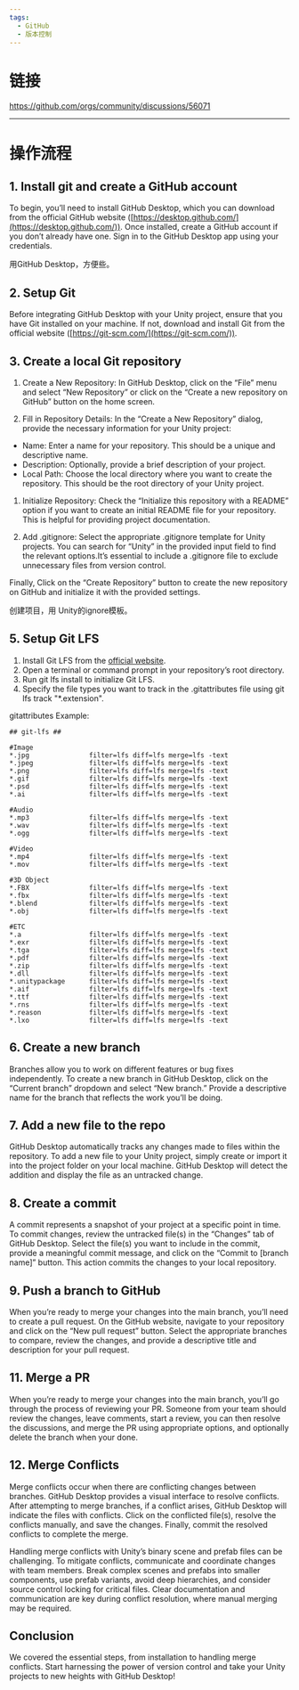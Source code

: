 ```yaml
---
tags:
  - GitHub
  - 版本控制
---
```

# 链接

https://github.com/orgs/community/discussions/56071

---

# 操作流程

## 1. Install git and create a GitHub account

To begin, you’ll need to install GitHub Desktop, which you can download from the official GitHub website ([https://desktop.github.com/](https://desktop.github.com/)). Once installed, create a GitHub account if you don’t already have one. Sign in to the GitHub Desktop app using your credentials.

用GitHub Desktop，方便些。

## 2. Setup Git

Before integrating GitHub Desktop with your Unity project, ensure that you have Git installed on your machine. If not, download and install Git from the official website ([https://git-scm.com/](https://git-scm.com/)).

## 3. Create a local Git repository

1. Create a New Repository: In GitHub Desktop, click on the “File” menu and select “New Repository” or click on the “Create a new repository on GitHub” button on the home screen.

2. Fill in Repository Details: In the “Create a New Repository” dialog, provide the necessary information for your Unity project:

- Name: Enter a name for your repository. This should be a unique and descriptive name.
- Description: Optionally, provide a brief description of your project.
- Local Path: Choose the local directory where you want to create the repository. This should be the root directory of your Unity project.

1. Initialize Repository: Check the “Initialize this repository with a README” option if you want to create an initial README file for your repository. This is helpful for providing project documentation.

2. Add .gitignore: Select the appropriate .gitignore template for Unity projects. You can search for “Unity” in the provided input field to find the relevant options.It’s essential to include a .gitignore file to exclude unnecessary files from version control.

Finally, Click on the “Create Repository” button to create the new repository on GitHub and initialize it with the provided settings.

创建项目，用 Unity的ignore模板。

## 5. Setup Git LFS

1. Install Git LFS from the [official website](https://git-lfs.com/).
2. Open a terminal or command prompt in your repository’s root directory.
3. Run git lfs install to initialize Git LFS.
4. Specify the file types you want to track in the .gitattributes file using git lfs track "*.extension".

gitattributes Example:

```
## git-lfs ##

#Image
*.jpg               filter=lfs diff=lfs merge=lfs -text
*.jpeg              filter=lfs diff=lfs merge=lfs -text
*.png               filter=lfs diff=lfs merge=lfs -text
*.gif               filter=lfs diff=lfs merge=lfs -text
*.psd               filter=lfs diff=lfs merge=lfs -text
*.ai                filter=lfs diff=lfs merge=lfs -text

#Audio
*.mp3               filter=lfs diff=lfs merge=lfs -text
*.wav               filter=lfs diff=lfs merge=lfs -text
*.ogg               filter=lfs diff=lfs merge=lfs -text

#Video
*.mp4               filter=lfs diff=lfs merge=lfs -text
*.mov               filter=lfs diff=lfs merge=lfs -text

#3D Object
*.FBX               filter=lfs diff=lfs merge=lfs -text
*.fbx               filter=lfs diff=lfs merge=lfs -text
*.blend             filter=lfs diff=lfs merge=lfs -text
*.obj               filter=lfs diff=lfs merge=lfs -text

#ETC
*.a                 filter=lfs diff=lfs merge=lfs -text
*.exr               filter=lfs diff=lfs merge=lfs -text
*.tga               filter=lfs diff=lfs merge=lfs -text
*.pdf               filter=lfs diff=lfs merge=lfs -text
*.zip               filter=lfs diff=lfs merge=lfs -text
*.dll               filter=lfs diff=lfs merge=lfs -text
*.unitypackage      filter=lfs diff=lfs merge=lfs -text
*.aif               filter=lfs diff=lfs merge=lfs -text
*.ttf               filter=lfs diff=lfs merge=lfs -text
*.rns               filter=lfs diff=lfs merge=lfs -text
*.reason            filter=lfs diff=lfs merge=lfs -text
*.lxo               filter=lfs diff=lfs merge=lfs -text
```


## 6. Create a new branch

Branches allow you to work on different features or bug fixes independently. To create a new branch in GitHub Desktop, click on the “Current branch” dropdown and select “New branch.” Provide a descriptive name for the branch that reflects the work you’ll be doing.

## 7. Add a new file to the repo

GitHub Desktop automatically tracks any changes made to files within the repository. To add a new file to your Unity project, simply create or import it into the project folder on your local machine. GitHub Desktop will detect the addition and display the file as an untracked change.

## 8. Create a commit

A commit represents a snapshot of your project at a specific point in time. To commit changes, review the untracked file(s) in the “Changes” tab of GitHub Desktop. Select the file(s) you want to include in the commit, provide a meaningful commit message, and click on the “Commit to [branch name]” button. This action commits the changes to your local repository.

## 9. Push a branch to GitHub

When you’re ready to merge your changes into the main branch, you’ll need to create a pull request. On the GitHub website, navigate to your repository and click on the “New pull request” button. Select the appropriate branches to compare, review the changes, and provide a descriptive title and description for your pull request.

## 11. Merge a PR

When you’re ready to merge your changes into the main branch, you’ll go through the process of reviewing your PR. Someone from your team should review the changes, leave comments, start a review, you can then resolve the discussions, and merge the PR using appropriate options, and optionally delete the branch when your done.

## 12. Merge Conflicts

Merge conflicts occur when there are conflicting changes between branches. GitHub Desktop provides a visual interface to resolve conflicts. After attempting to merge branches, if a conflict arises, GitHub Desktop will indicate the files with conflicts. Click on the conflicted file(s), resolve the conflicts manually, and save the changes. Finally, commit the resolved conflicts to complete the merge.

Handling merge conflicts with Unity’s binary scene and prefab files can be challenging. To mitigate conflicts, communicate and coordinate changes with team members. Break complex scenes and prefabs into smaller components, use prefab variants, avoid deep hierarchies, and consider source control locking for critical files. Clear documentation and communication are key during conflict resolution, where manual merging may be required.

## Conclusion

We covered the essential steps, from installation to handling merge conflicts. Start harnessing the power of version control and take your Unity projects to new heights with GitHub Desktop!